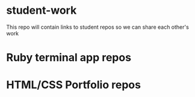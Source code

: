 # student-work
This repo will contain links to student repos so we can share each other's work

# Ruby terminal app repos

# HTML/CSS Portfolio repos
